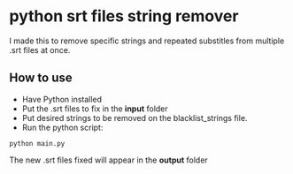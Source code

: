 # python srt files string remover

I made this to remove specific strings and repeated substitles from multiple .srt files at once.

## How to use
- Have Python installed
- Put the .srt files to fix in the **input** folder
- Put desired strings to be removed on the blacklist_strings file.
- Run the python script:

```shell
python main.py
```

The new .srt files fixed will appear in the **output** folder
